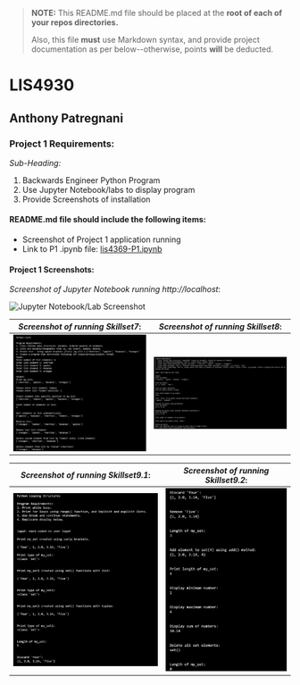 > **NOTE:** This README.md file should be placed at the **root of each of your repos directories.**
>
>Also, this file **must** use Markdown syntax, and provide project documentation as per below--otherwise, points **will** be deducted.
>

# LIS4930

## Anthony Patregnani

### Project 1 Requirements:

*Sub-Heading:*

1. Backwards Engineer Python Program
2. Use Jupyter Notebook/labs to display program
3. Provide Screenshots of installation

#### README.md file should include the following items:

* Screenshot of Project 1 application running
* Link to P1 .ipynb file: [lis4369-P1.ipynb](lis4369-P1.ipynb "P1 Jupyter Notebook") 

#### Project 1 Screenshots:

*Screenshot of Jupyter Notebook running http://localhost*:

![Jupyter Notebook/Lab Screenshot](img/lis4369-p1.gif)

| *Screenshot of running Skillset7*:  |  *Screenshot of running Skillset8*:  |   
|---|---|
|  ![Python SkillSet Screenshot](img/skillset7.jpg) |  ![Python SkillSet Screenshot](img/skillset8.jpg)  | 


| *Screenshot of running Skillset9.1*:  |  *Screenshot of running Skillset9.2*:  |   
|---|---|
|  ![Python SkillSet Screenshot](img/skillset9.1.jpg) | ![Python SkillSet Screenshot](img/skillset9.2.jpg)  | 




